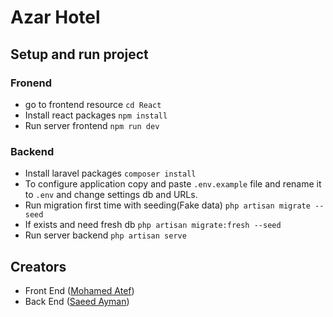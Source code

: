 # Azar Hotel

## Setup and run project

### Fronend
- go to frontend resource `cd React`
- Install react packages `npm install`
- Run server frontend `npm run dev`

### Backend
- Install laravel packages `composer install`
- To configure application copy and paste `.env.example` file and rename it to `.env` and change settings db and URLs.
- Run migration first time with seeding(Fake data) `php artisan migrate --seed`
- If exists and need fresh db `php artisan migrate:fresh --seed`
- Run server backend `php artisan serve`
  
## Creators

-   Front End ([Mohamed Atef](https://github.com/Mohamedate))
-   Back End ([Saeed Ayman](https://github.com/saeed-ayman))
